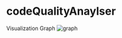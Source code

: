 # codeQualityAnaylser
Visualization Graph
![graph](https://github.com/MolebohengMakhapha/codeQualityAnaylser/assets/83715235/7168da23-144b-4439-9abf-e1ea9e9091c4)
